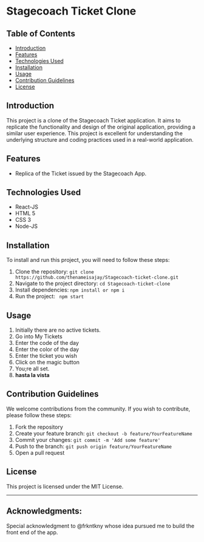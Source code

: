 # Stagecoach Ticket Clone

## Table of Contents

- [Introduction](#introduction)
- [Features](#features)
- [Technologies Used](#technologies-used)
- [Installation](#installation)
- [Usage](#usage)
- [Contribution Guidelines](#contribution-guidelines)
- [License](#license)

## Introduction

This project is a clone of the Stagecoach Ticket application. It aims to replicate the functionality and design of the original application, providing a similar user experience. This project is excellent for understanding the underlying structure and coding practices used in a real-world application.

## Features

- Replica of the Ticket issued by the Stagecoach App.

## Technologies Used

- React-JS
- HTML 5
- CSS 3
- Node-JS

## Installation

To install and run this project, you will need to follow these steps:

1. Clone the repository: `git clone https://github.com/thenameisajay/Stagecoach-ticket-clone.git`
2. Navigate to the project directory: `cd Stagecoach-ticket-clone`
3. Install dependencies: <code>npm install or npm i </code>
4. Run the project: <code> npm start </code>

## Usage

<ol>
  <li>Initially there are no active tickets.</li>
  <li>Go into My Tickets</li>
  <li>Enter the code of the day</li>
  <li>Enter the color of the day</li>
  <li>Enter the ticket you wish</li>
  <li>Click on the magic button</li>
  <li> You;re all set. </li>
  <li><strong>hasta la vista</strong></li>
</ol>

## Contribution Guidelines

We welcome contributions from the community. If you wish to contribute, please follow these steps:

1. Fork the repository
2. Create your feature branch: `git checkout -b feature/YourFeatureName`
3. Commit your changes: `git commit -m 'Add some feature'`
4. Push to the branch: `git push origin feature/YourFeatureName`
5. Open a pull request

## License

This project is licensed under the MIT License.

---
## Acknowledgments: 
Special acknowledgment to @frkntkny whose idea pursued me to build the front end of the app.

